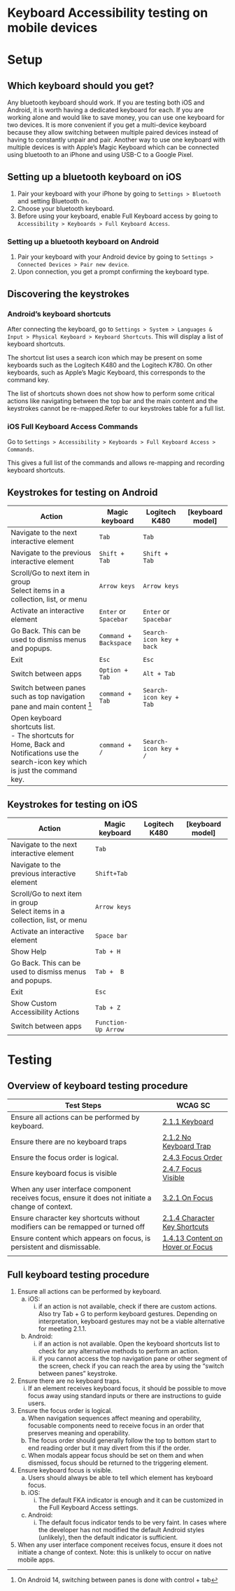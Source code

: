 # Keyboard Accessibility testing on mobile devices

# Setup
## Which keyboard should you get?
Any bluetooth keyboard should work. If you are testing both iOS and Android, it is worth having a dedicated keyboard for each. If you are working alone and would like to save money, you can use one keyboard for two devices. It is more convenient if you get a multi-device keyboard because they allow switching between multiple paired devices instead of having to constantly unpair and pair. Another way to use one keyboard with multiple devices is with Apple’s Magic Keyboard which can be connected using bluetooth to an iPhone and using USB-C to a Google Pixel.

## Setting up a bluetooth keyboard on iOS
1. Pair your keyboard with your iPhone by going to `Settings > Bluetooth` and setting Bluetooth `On`.
2. Choose your bluetooth keyboard.
3. Before using your keyboard, enable Full Keyboard access by going to `Accessibility > Keyboards > Full Keyboard Access`.

### Setting up a bluetooth keyboard on Android
1. Pair your keyboard with your Android device by going to `Settings > Connected Devices > Pair new device`. 
2. Upon connection, you get a prompt confirming the keyboard type.

## Discovering the keystrokes
### Android’s keyboard shortcuts
After connecting the keyboard, go to `Settings > System > Languages & Input > Physical Keyboard > Keyboard Shortcuts`.
This will display a list of keyboard shortcuts.

The shortcut list uses a search icon which may be present on some keyboards such as the Logitech K480 and the Logitech K780. On other keyboards, such as Apple’s Magic Keyboard, this corresponds to the command key. 

The list of shortcuts shown does not show how to perform some critical actions like navigating between the top bar and the main content and the keystrokes cannot be re-mapped.Refer to our keystrokes table for a full list.

### iOS Full Keyboard Access Commands
Go to `Settings > Accessibility > Keyboards > Full Keyboard Access > Commands`.

This gives a full list of the commands and allows re-mapping and recording keyboard shortcuts.

## Keystrokes for testing on Android

|                                                                    Action                                                                    |     Magic keyboard    |      Logitech K480       | [keyboard model] |
|----------------------------------------------------------------------------------------------------------------------------------------------|-----------------------|--------------------------|------------------|
| Navigate to the next interactive element                                                                                                     | `Tab`                 | `Tab`                    |                  |
| Navigate to the previous interactive element                                                                                                 | `Shift + Tab`         | `Shift + Tab`            |                  |
| Scroll/Go to next item in group <br /> Select items in a collection, list, or menu                                                           | `Arrow keys`          | `Arrow keys`             |                  |
| Activate an interactive element                                                                                                              | `Enter` or `Spacebar` | `Enter` or `Spacebar`    |                  |
| Go Back. This can be used to dismiss menus and popups.                                                                                       | `Command + Backspace` | `Search-icon key + back` |                  |
| Exit                                                                                                                                         | `Esc`                 | `Esc`                    |                  |
| Switch between apps                                                                                                                          | `Option + Tab`        | `Alt + Tab`              |                  |
| Switch between panes such as top navigation pane and main content [^1]                                                                       | `command + Tab`       | `Search-icon key + Tab`  |                  |
| Open keyboard shortcuts list. <br /> - The shortcuts for Home, Back and Notifications use the search-icon key which is just the command key. | `command + /`         | `Search-icon key + /`    |                  |

[^1]: On Android 14, switching between panes is done with control + tab

## Keystrokes for testing on iOS

|                                       Action                                       |    Magic keyboard   | Logitech K480 | [keyboard model] |
|------------------------------------------------------------------------------------|---------------------|---------------|------------------|
| Navigate to the next interactive element                                           | `Tab`               |               |                  |
| Navigate to the previous interactive element                                       | `Shift+Tab`         |               |                  |
| Scroll/Go to next item in group <br /> Select items in a collection, list, or menu | `Arrow keys`        |               |                  |
| Activate an interactive element                                                    | `Space bar`         |               |                  |
| Show Help                                                                          | `Tab + H`           |               |                  |
| Go Back. This can be used to dismiss menus and popups.                             | `Tab +  B`          |               |                  |
| Exit                                                                               | `Esc`               |               |                  |
| Show Custom Accessibility Actions                                                  | `Tab + Z`           |               |                  |
| Switch between apps                                                                | `Function-Up Arrow` |               |                  |


# Testing
## Overview of keyboard testing procedure
|                                             Test Steps                                             |                                WCAG SC                                 |
|----------------------------------------------------------------------------------------------------|------------------------------------------------------------------------|
| Ensure all actions can be performed by keyboard.                                                   | [2.1.1 Keyboard](https://www.w3.org/WAI/WCAG21/Understanding/keyboard) |
| Ensure there are no keyboard traps                                                                 | [2.1.2 No Keyboard Trap](https://www.w3.org/WAI/WCAG21/Understanding/no-keyboard-trap) |
| Ensure the focus order is logical.                                                                 | [2.4.3 Focus Order](https://www.w3.org/WAI/WCAG21/Understanding/focus-order) |
| Ensure keyboard focus is visible                                                                   | [2.4.7 Focus Visible](https://www.w3.org/WAI/WCAG21/Understanding/focus-visible) |
| When any user interface component receives focus, ensure it does not initiate a change of context. | [3.2.1 On Focus](https://www.w3.org/WAI/WCAG21/Understanding/on-focus) |
| Ensure character key shortcuts without modifiers can be remapped or turned off                     | [2.1.4 Character Key Shortcuts](https://www.w3.org/WAI/WCAG21/Understanding/character-key-shortcuts) |
| Ensure content which appears on focus, is persistent and dismissable.                              | [1.4.13 Content on Hover or Focus](https://www.w3.org/WAI/WCAG21/Understanding/content-on-hover-or-focus) |
|                                                                                                    |                                                                        |

## Full keyboard testing procedure

<ol start="1" type="1">
	<li>Ensure all actions can be performed by keyboard.
		<ol start="1" type="a">
			<li>iOS:
				<ol start="1" type="i">
					<li>if an action is not available, check if there are custom actions. Also try Tab + G to perform keyboard gestures. Depending on interpretation, keyboard gestures may not be a viable alternative for meeting 2.1.1.</li>
				</ol>
			</li>
			<li>Android:
				<ol start="1" type="i">
					<li>if an action is not available. Open the  keyboard shortcuts list to check for any alternative methods to perform an action.</li>
					<li>if you cannot access the top navigation pane or other segment of the screen, check if you can reach the area by using the “switch between panes” keystroke.</li>
				</ol>
			</li>
		</ol>
	</li>
	<li>Ensure there are no keyboard traps.
		<ol start="1" type="i">
			<li>If an element receives keyboard focus, it should be possible to move focus away using standard inputs or there are instructions to guide users.</li>
		</ol>
	</li>
	<li>Ensure the focus order is logical.
		<ol start="1" type="a">
			<li>When navigation sequences affect meaning and operability, focusable components need to receive focus in an order that preserves meaning and operability.</li>
			<li>The focus order should generally follow the top to bottom start to end reading order but it may divert from this if the order.</li>
			<li>When modals appear focus should be set on them and when dismissed, focus should be returned to the triggering element.</li>
		</ol>
	 </li>
	<li>Ensure keyboard focus is visible.
		<ol start="1" type="a">
			<li>Users should always be able to tell which element has keyboard focus.</li>
			<li>iOS:
			<ol start="1" type="i">
				<li>The default FKA indicator is enough and it can be customized in the Full Keyboard Access settings. </li>
			</ol>
			</li>
			<li>Android:
				<ol start="1" type="i">
					<li>The default focus indicator tends to be very faint. In cases where the developer has not modified the default Android styles (unlikely), then the default indicator is sufficient.</li>
				</ol>
			</li>
		</ol>
		<li>When any user interface component receives focus, ensure it does not initiate a change of context. Note: this is unlikely to occur on native mobile apps.</li>

</ol>


